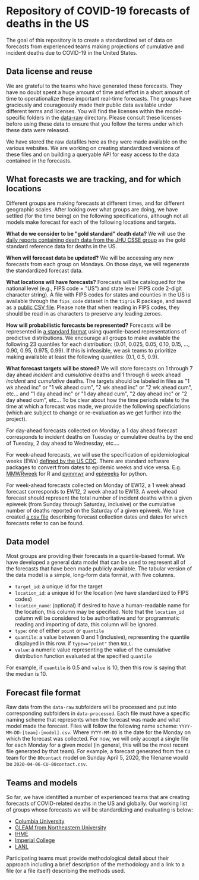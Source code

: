 # Repository of COVID-19 forecasts of deaths in the US

The goal of this repository is to create a standardized set of data on forecasts from experienced teams making projections of cumulative and incident deaths due to COVID-19 in the United States.

## Data license and reuse
We are grateful to the teams who have generated these forecasts. They have no doubt spent a huge amount of time and effort in a short amount of time to operationalize these important real-time forecasts. The groups have graciously and courageously made their public data available under different terms and licenses. You will find the licenses within the model-specific folders in the [data-raw](./data-raw/) directory. Please consult these licenses before using these data to ensure that you follow the terms under which these data were released.

We have stored the raw datafiles here as they were made available on the various websites. We are working on creating standardized versions of these files and on building a queryable API for easy access to the data contained in the forecasts. 

## What forecasts we are tracking, and for which locations
Different groups are making forecasts at different times, and for different geographic scales. After looking over what groups are doing, we have settled (for the time being) on the following specifications, although not all models make forecast for each of the following locations and targets. 

**What do we consider to be "gold standard" death data?**
We will use the [daily reports containing death data from the JHU CSSE group](https://github.com/CSSEGISandData/COVID-19/tree/master/csse_covid_19_data/csse_covid_19_daily_reports) as the gold standard reference data for deaths in the US.

**When will forecast data be updated?** 
We will be accessing any new forecasts from each group on Mondays. On those days, we will regenerate the standardized forecast data.

**What locations will have forecasts?**
Forecasts will be catalogued for the national level (e.g., FIPS code = "US") and state level (FIPS code 2-digit character string). A file with FIPS codes for states and counties in the US is available through the `fips_code` dataset in the `tigris` R package, and saved as a [public CSV file](./template/state_fips_codes.csv). Please note that when reading in FIPS codes, they should be read in as characters to preserve any leading zeroes.

**How will probabilistic forecasts be represented?**
Forecasts will be represented in [a standard format](#data-model) using quantile-based representations of predictive distributions. We encourage all groups to make available the following 23 quantiles for each distribution: (0.01, 0.025, 0.05, 0.10, 0.15, ..., 0.90, 0.95, 0.975, 0.99). If this is infeasible, we ask teams to prioritize making  available at least the following quantiles: (0.1, 0.5, 0.9).

**What forecast targets will be stored?**
We will store forecasts on 1 through 7 day ahead _incident_ and _cumulative_ deaths and 1 through 6 week ahead _incident_ and _cumulative_ deaths. The targets should be labeled in files as "1 wk ahead inc" or "1 wk ahead cum", "2 wk ahead inc" or "2 wk ahead cum", etc... and "1 day ahead inc" or "1 day ahead cum", "2 day ahead inc" or "2 day ahead cum", etc... To be clear about how the time periods relate to the time at which a forecast was made, we provide the following specficiations (which are subject to change or re-evaluation as we get further into the project). 

For day-ahead forecasts collected on Monday, a 1 day ahead forecast corresponds to incident deaths on Tuesday or cumulative deaths by the end of Tuesday, 2 day ahead to Wednesday, etc.... 
<!-- For day-ahead forecasts collected on Thursdays, a 1 day ahead forecast corresponds to Friday, 2 day ahead to Saturday, etc.... -->

For week-ahead forecasts, we will use the specification of epidemiological weeks (EWs) [defined by the US CDC](https://wwwn.cdc.gov/nndss/document/MMWR_Week_overview.pdf). 
There are standard software packages to convert from dates to epidemic weeks and vice versa. E.g. [MMWRweek](https://cran.r-project.org/web/packages/MMWRweek/) for R and [pymmwr](https://pypi.org/project/pymmwr/) and [epiweeks](https://pypi.org/project/epiweeks/) for python.

For week-ahead forecasts collected on Monday of EW12, a 1 week ahead forecast corresponds to EW12, 2 week ahead to EW13. A week-ahead forecast should represent the total number of incident deaths within a given epiweek (from Sunday through Saturday, inclusive) or the cumulative number of deaths reported on the Saturday of a given epiweek. We have created [a csv file](template/covid19-death-forecast-dates.csv) describing forecast collection dates and dates for which forecasts refer to can be found.


## Data model
Most groups are providing their forecasts in a quantile-based format. We have developed a general data model that can be used to represent all of the forecasts that have been made publicly available. The tabular version of the data model is a simple, long-form data format, with five columns.

 - `target_id`: a unique id for the target
 - `location_id`: a unique id for the location (we have standardized to FIPS codes)
 - `location_name`: (optional) if desired to have a human-readable name for the location, this column may be specified. Note that the `location_id` column will be considered to be authoritative and for programmatic reading and importing of data, this column will be ignored.
 - `type`: one of either `point` or `quantile`
 - `quantile`: a value between 0 and 1 (inclusive), representing the quantile displayed in this row. if `type=="point"` then `NULL`.
 - `value`: a numeric value representing the value of the cumulative distribution function evaluated at the specified `quantile`
 
For example, if `quantile` is 0.5 and `value` is 10, then this row is saying that the median is 10.

## Forecast file format
Raw data from the `data-raw` subfolders will be processed and put into corresponding subfolders in `data-processed`. Each file must have a specific naming scheme that represents when the forecast was made and what model made the forecast. Files will follow the following name scheme: `YYYY-MM-DD-[team]-[model].csv`. Where `YYYY-MM-DD` is the date for the Monday on which the forecast was collected. For now, we will only accept a single file for each Monday for a given model (in general, this will be the most recent file generated by that team). For example, a forecast generated from the `CU` team for the `80contact` model on Sunday April 5, 2020, the filename would be `2020-04-06-CU-80contact.csv`.

## Teams and models
So far, we have identified a number of experienced teams that are creating forecasts of COVID-related deaths in the US and globally. Our working list of groups whose forecasts we will be standardizing and evaluating is below:

 - [Columbia University](https://github.com/shaman-lab/COVID-19Projection)
 - [GLEAM from Northeastern University](https://www.gleamproject.org/covid-19)
 - [IHME](https://covid19.healthdata.org/united-states-of-america)
 - [Imperial College](https://github.com/sangeetabhatia03/covid19-short-term-forecasts)
 - [LANL](https://covid-19.bsvgateway.org/)

Participating teams must provide methodological detail about their approach including a brief description of the methodology and a link to a file (or a file itself) describing the methods used. 
